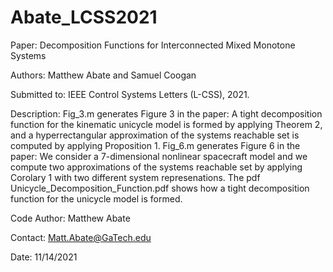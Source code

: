 # Abate_LCSS2021
Paper: Decomposition Functions for Interconnected Mixed Monotone Systems

Authors: Matthew Abate and Samuel Coogan

Submitted to: IEEE Control Systems Letters (L-CSS), 2021.

Description: Fig_3.m generates Figure 3 in the paper: A tight decomposition function for the kinematic unicycle model is formed by applying Theorem 2, and a hyperrectangular approximation of the systems reachable set is computed by applying Proposition 1. Fig_6.m generates Figure 6 in the paper: We consider a 7-dimensional nonlinear spacecraft model and we compute two approximations of the systems reachable set by applying Corolary 1 with two different system represenations.  The pdf Unicycle_Decomposition_Function.pdf shows how a tight decomposition function for the unicycle model is formed.

Code Author: Matthew Abate

Contact: Matt.Abate@GaTech.edu

Date: 11/14/2021
